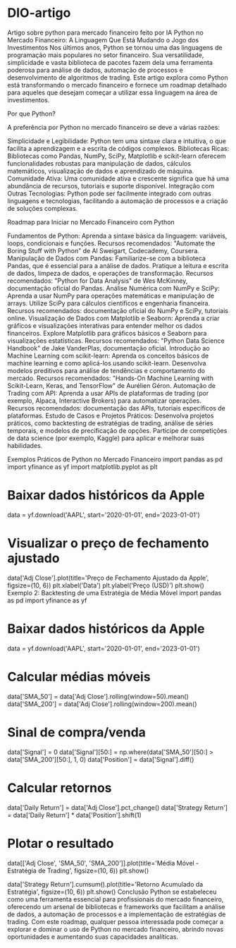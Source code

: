 # DIO-artigo
Artigo sobre python para mercado financeiro feito por IA
Python no Mercado Financeiro: A Linguagem Que Está Mudando o Jogo dos Investimentos
Nos últimos anos, Python se tornou uma das linguagens de programação mais populares no setor financeiro. Sua versatilidade, simplicidade e vasta biblioteca de pacotes fazem dela uma ferramenta poderosa para análise de dados, automação de processos e desenvolvimento de algoritmos de trading. Este artigo explora como Python está transformando o mercado financeiro e fornece um roadmap detalhado para aqueles que desejam começar a utilizar essa linguagem na área de investimentos.


Por que Python?

A preferência por Python no mercado financeiro se deve a várias razões:


Simplicidade e Legibilidade: Python tem uma sintaxe clara e intuitiva, o que facilita a aprendizagem e a escrita de códigos complexos.
Bibliotecas Ricas: Bibliotecas como Pandas, NumPy, SciPy, Matplotlib e scikit-learn oferecem funcionalidades robustas para manipulação de dados, cálculos matemáticos, visualização de dados e aprendizado de máquina.
Comunidade Ativa: Uma comunidade ativa e crescente significa que há uma abundância de recursos, tutoriais e suporte disponível.
Integração com Outras Tecnologias: Python pode ser facilmente integrado com outras linguagens e tecnologias, facilitando a automação de processos e a criação de soluções complexas.

Roadmap para Iniciar no Mercado Financeiro com Python


Fundamentos de Python:
Aprenda a sintaxe básica da linguagem: variáveis, loops, condicionais e funções.
Recursos recomendados: "Automate the Boring Stuff with Python" de Al Sweigart, Codecademy, Coursera.
Manipulação de Dados com Pandas:
Familiarize-se com a biblioteca Pandas, que é essencial para a análise de dados.
Pratique a leitura e escrita de dados, limpeza de dados, e operações de transformação.
Recursos recomendados: "Python for Data Analysis" de Wes McKinney, documentação oficial do Pandas.
Análise Numérica com NumPy e SciPy:
Aprenda a usar NumPy para operações matemáticas e manipulação de arrays.
Utilize SciPy para cálculos científicos e engenharia financeira.
Recursos recomendados: documentação oficial do NumPy e SciPy, tutoriais online.
Visualização de Dados com Matplotlib e Seaborn:
Aprenda a criar gráficos e visualizações interativas para entender melhor os dados financeiros.
Explore Matplotlib para gráficos básicos e Seaborn para visualizações estatísticas.
Recursos recomendados: "Python Data Science Handbook" de Jake VanderPlas, documentação oficial.
Introdução ao Machine Learning com scikit-learn:
Aprenda os conceitos básicos de machine learning e como aplicá-los usando scikit-learn.
Desenvolva modelos preditivos para análise de tendências e comportamento do mercado.
Recursos recomendados: "Hands-On Machine Learning with Scikit-Learn, Keras, and TensorFlow" de Aurélien Géron.
Automação de Trading com API:
Aprenda a usar APIs de plataformas de trading (por exemplo, Alpaca, Interactive Brokers) para automatizar operações.
Recursos recomendados: documentação das APIs, tutoriais específicos de plataformas.
Estudo de Casos e Projetos Práticos:
Desenvolva projetos práticos, como backtesting de estratégias de trading, análise de séries temporais, e modelos de precificação de opções.
Participe de competições de data science (por exemplo, Kaggle) para aplicar e melhorar suas habilidades.

Exemplos Práticos de Python no Mercado Financeiro
import pandas as pd
import yfinance as yf
import matplotlib.pyplot as plt

# Baixar dados históricos da Apple
data = yf.download('AAPL', start='2020-01-01', end='2023-01-01')

# Visualizar o preço de fechamento ajustado
data['Adj Close'].plot(title='Preço de Fechamento Ajustado da Apple', figsize=(10, 6))
plt.xlabel('Data')
plt.ylabel('Preço (USD)')
plt.show()
Exemplo 2: Backtesting de uma Estratégia de Média Móvel
import pandas as pd
import yfinance as yf

# Baixar dados históricos da Apple
data = yf.download('AAPL', start='2020-01-01', end='2023-01-01')

# Calcular médias móveis
data['SMA_50'] = data['Adj Close'].rolling(window=50).mean()
data['SMA_200'] = data['Adj Close'].rolling(window=200).mean()

# Sinal de compra/venda
data['Signal'] = 0
data['Signal'][50:] = np.where(data['SMA_50'][50:] > data['SMA_200'][50:], 1, 0)
data['Position'] = data['Signal'].diff()

# Calcular retornos
data['Daily Return'] = data['Adj Close'].pct_change()
data['Strategy Return'] = data['Daily Return'] * data['Position'].shift(1)

# Plotar o resultado
data[['Adj Close', 'SMA_50', 'SMA_200']].plot(title='Média Móvel - Estratégia de Trading', figsize=(10, 6))
plt.show()

data['Strategy Return'].cumsum().plot(title='Retorno Acumulado da Estratégia', figsize=(10, 6))
plt.show()
Conclusão
Python se estabeleceu como uma ferramenta essencial para profissionais do mercado financeiro, oferecendo um arsenal de bibliotecas e frameworks que facilitam a análise de dados, a automação de processos e a implementação de estratégias de trading. Com este roadmap, qualquer pessoa interessada pode começar a explorar e dominar o uso de Python no mercado financeiro, abrindo novas oportunidades e aumentando suas capacidades analíticas.
